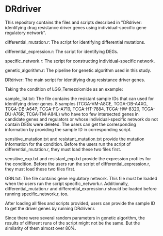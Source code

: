 # DRdriver
This repository contains the files and scripts described in "DRdriver: identifying drug resistance driver genes using individual-specific gene regulatory network".

differential_mutation.r: The script for identifying differential mutations.

differential_expression.r: The script for identifying DEGs.

specific_network.r: The script for constructing individual-specific network.

genetic_algorithm.r: The pipeline for genetic algorithm used in this study.

DRdriver: The main script for identifying drug resistance driver genes.


Taking the condition of LGG_Temezolomide as an example:

sample_list.txt: The file contains the resistant sample IDs that can used for identifying driver genes. 8 samples (TCGA-VM-A8CE, TCGA-DB-A4XG, TCGA-DB-A64P, TCGA-FG-A710, TCGA-HT-7884, TCGA-HW-8320, TCGA-DU-A76R, TCGA-TM-A84L) who have too few intersected genes in candidate genes and regulators or whose individual-specific network do not contain DEGs were deleted. The users can get the corresponding information by providing the sample ID in corresponding script.

sensitive_mutation.txt and resistant_mutation.txt provide the mutation information for the condition. Before the users run the script of differential_mutation.r, they must load these two files first.

sensitive_exp.txt and resistant_exp.txt provide the expression profiles for the condition. Before the users run the script of differential_expression.r, they must load these two files first.

GRN.txt: The file contains gene regulatory network. This file must be loaded when the users run the script specific_network.r. Additionally, differential_mutation.r and differential_expression.r should be loaded before running specific_network.r, too.

After loading all files and scripts provided, users can provide the sample ID to get the driver genes by running DRdriver.r.

Since there were several random parameters in genetic algorithm, the results of different runs of the script might not be the same. But the similarity of them almost over 80%.
